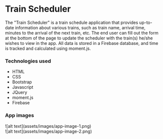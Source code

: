 <h1>Train Scheduler</h1>

<p>The "Train Scheduler" is a train schedule application that provides up-to-date information about various trains, such as train name, arrival time, minutes to the arrival of the next train, etc. The end user can fill out the form at the bottom of the page to update the scheduler with the train(s) he/she wishes to view in the app. All data is stored in a Firebase database, and time is tracked and calculated using moment.js.</p>

<h3>Technologies used</h3>
<ul>
    <li>HTML</li>
    <li>CSS</li>
    <li>Bootstrap</li>
    <li>Javascript</li>
    <li>JQuery</li>
    <li>moment.js</li>
    <li>Firebase</li>
</ul>

<h3>App images</h3>
![alt text](assets/images/app-image-1.png)
<br>
![alt text](assets/images/app-image-2.png)